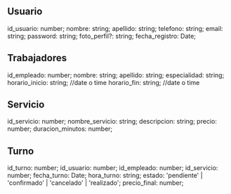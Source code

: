 ## Usuario
  id_usuario: number;
  nombre: string;
  apellido: string;
  telefono: string;
  email: string;
  password: string;
  foto_perfil?: string; 
  fecha_registro: Date;

## Trabajadores
  id_empleado: number;
  nombre: string;
  apellido: string;
  especialidad: string;
  horario_inicio: string; //date o time
  horario_fin: string; //date o time

## Servicio
  id_servicio: number;
  nombre_servicio: string;
  descripcion: string;
  precio: number;
  duracion_minutos: number;

  ## Turno
  id_turno: number;
  id_usuario: number;
  id_empleado: number;
  id_servicio: number;
  fecha_turno: Date;
  hora_turno: string;
  estado: 'pendiente' | 'confirmado' | 'cancelado' | 'realizado';
  precio_final: number;